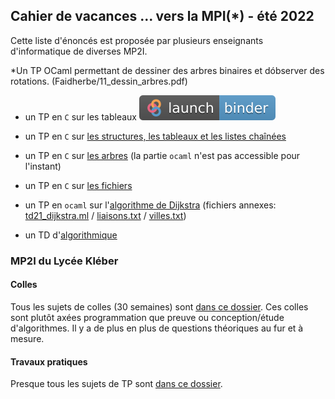 ## Cahier de vacances ... vers la MPI(*) - été 2022

Cette liste d'énoncés est proposée par plusieurs enseignants
d'informatique de diverses MP2I.


*Un TP OCaml permettant de dessiner des arbres binaires et dóbserver des rotations. (Faidherbe/11_dessin_arbres.pdf)

* un TP en `C` sur les tableaux [![badge_logo.svg](badge_logo.svg)](https://mybinder.org/v2/gh/inesKKK/mp2i-pv-binder/main?urlpath=git-pull%3Frepo%3Dhttps%253A%252F%252Fgithub.com%252FinesKKK%252Fmp2i-pv%26urlpath%3Dtree%252Fmp2i-pv%252Fdocs%252FTP%252FTP6.ipynb%26branch%3Dmain)

* un TP en `C` sur [les structures, les tableaux et les listes
  chaînées](https://ineskkk.github.io/mp2i-pv/TPC/TP8/tp8.html)
  
* un TP en `C` sur [les
  arbres](https://ineskkk.github.io/mp2i-pv/TPC/TP15/tp15.html) (la
  partie `ocaml` n'est pas accessible pour l'instant)
  
* un TP en `C` sur [les
  fichiers](https://ineskkk.github.io/mp2i-pv/TPC/TP22/tp22.html)

* un TP en `ocaml` sur l'[algorithme de
  Dijkstra](JC/TD21_DijkstraOCaml.pdf) (fichiers annexes:
  [td21_dijkstra.ml](JC/td21_dijkstra.ml) /
  [liaisons.txt](JC/liaisons.txt) / [villes.txt](JC/villes.txt))
  
* un TD d'[algorithmique](JC/23_Fiche_ExoAlgo3.pdf)

### MP2I du Lycée Kléber

#### Colles
Tous les sujets de colles (30 semaines) sont [dans ce dossier](Kleber/colles).
Ces colles sont plutôt axées programmation que preuve ou conception/étude d'algorithmes.
Il y a de plus en plus de questions théoriques au fur et à mesure.

#### Travaux pratiques
Presque tous les sujets de TP sont [dans ce dossier](Kleber/Travaux_Pratiques).

